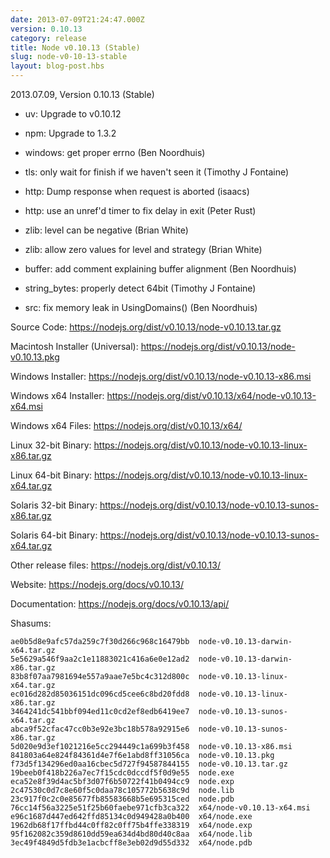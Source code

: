 ```yaml
---
date: 2013-07-09T21:24:47.000Z
version: 0.10.13
category: release
title: Node v0.10.13 (Stable)
slug: node-v0-10-13-stable
layout: blog-post.hbs
---
```


2013.07.09, Version 0.10.13 (Stable)

* uv: Upgrade to v0.10.12

* npm: Upgrade to 1.3.2

* windows: get proper errno (Ben Noordhuis)

* tls: only wait for finish if we haven't seen it (Timothy J Fontaine)

* http: Dump response when request is aborted (isaacs)

* http: use an unref'd timer to fix delay in exit (Peter Rust)

* zlib: level can be negative (Brian White)

* zlib: allow zero values for level and strategy (Brian White)

* buffer: add comment explaining buffer alignment (Ben Noordhuis)

* string_bytes: properly detect 64bit (Timothy J Fontaine)

* src: fix memory leak in UsingDomains() (Ben Noordhuis)


Source Code: https://nodejs.org/dist/v0.10.13/node-v0.10.13.tar.gz

Macintosh Installer (Universal): https://nodejs.org/dist/v0.10.13/node-v0.10.13.pkg

Windows Installer: https://nodejs.org/dist/v0.10.13/node-v0.10.13-x86.msi

Windows x64 Installer: https://nodejs.org/dist/v0.10.13/x64/node-v0.10.13-x64.msi

Windows x64 Files: https://nodejs.org/dist/v0.10.13/x64/

Linux 32-bit Binary: https://nodejs.org/dist/v0.10.13/node-v0.10.13-linux-x86.tar.gz

Linux 64-bit Binary: https://nodejs.org/dist/v0.10.13/node-v0.10.13-linux-x64.tar.gz

Solaris 32-bit Binary: https://nodejs.org/dist/v0.10.13/node-v0.10.13-sunos-x86.tar.gz

Solaris 64-bit Binary: https://nodejs.org/dist/v0.10.13/node-v0.10.13-sunos-x64.tar.gz

Other release files: https://nodejs.org/dist/v0.10.13/

Website: https://nodejs.org/docs/v0.10.13/

Documentation: https://nodejs.org/docs/v0.10.13/api/

Shasums:
```
ae0b5d8e9afc57da259c7f30d266c968c16479bb  node-v0.10.13-darwin-x64.tar.gz
5e5629a546f9aa2c1e11883021c416a6e0e12ad2  node-v0.10.13-darwin-x86.tar.gz
83b8f07aa7981694e557a9aae7e5bc4c312d800c  node-v0.10.13-linux-x64.tar.gz
ec016d282d85036151dc096cd5cee6c8bd20fdd8  node-v0.10.13-linux-x86.tar.gz
3464241dc541bbf094ed11c0cd2ef8edb6419ee7  node-v0.10.13-sunos-x64.tar.gz
abca9f52cfac47cc0b3e92e3bc18b578a92915e6  node-v0.10.13-sunos-x86.tar.gz
5d020e9d3ef1021216e5cc294449c1a699b3f458  node-v0.10.13-x86.msi
841803a64e824f84361d4e7f6e1abd8ff31056ca  node-v0.10.13.pkg
f73d5f134296ed0aa16cbec5d727f94587844155  node-v0.10.13.tar.gz
19beeb0f418b226a7ec7f15cdc0dccdf5f0d9e55  node.exe
eca52e8f39d4ac5bf3d07f6b50722f41b0494cc9  node.exp
2c47530c0d7c8e60f5c0daa78c105772b5638c9d  node.lib
23c917f0c2c0e85677fb85583668b5e695315ced  node.pdb
76cc14f56a3225e51f25b60faebe971cfb3ca322  x64/node-v0.10.13-x64.msi
e96c1687d447ed642ffd85134c0d949428a0b400  x64/node.exe
1962db68f17ffbd44c0ff82c0ff75b4ffe338319  x64/node.exp
95f162082c359d8610dd59ea634d4bd80d40c8aa  x64/node.lib
3ec49f4849d5fdb3e1acbcff8e3eb02d9d55d332  x64/node.pdb
```
